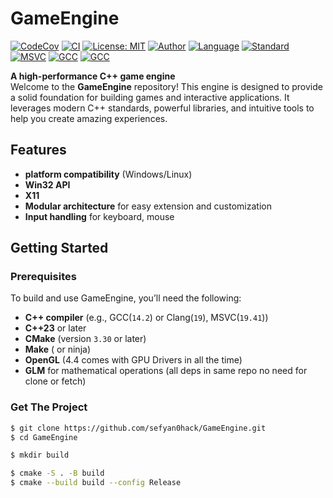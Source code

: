 # GameEngine

[![CodeCov](https://codecov.io/github/sefyan0hack/GameEngine/graph/badge.svg?token=FXDLJT6XHA)](https://codecov.io/github/sefyan0hack/GameEngine) [![CI](https://github.com/sefyan0hack/GameEngine/actions/workflows/CI.yml/badge.svg)](https://github.com/sefyan0hack/GameEngine/actions/workflows/CI.yml) 
[![License: MIT](https://img.shields.io/badge/license-MIT-yellow.svg)](https://opensource.org/licenses/MIT)
[![Author](https://img.shields.io/badge/Sofyane%20Bentaleb-orange)]() 
[![Language](https://img.shields.io/badge/language-c++-blue)]() 
[![Standard](https://img.shields.io/badge/std-c++23-blue)]() 
[![MSVC](https://img.shields.io/badge/MSVC-2022+-ff6417)]() 
[![GCC](https://img.shields.io/badge/GCC-14.2+-ff6417)]() 
[![GCC](https://img.shields.io/badge/Clang-18+-ff6417)]() 

**A high-performance C++ game engine**  
Welcome to the **GameEngine** repository! This engine is designed to provide a solid foundation for building games and interactive applications. It leverages modern C++ standards, powerful libraries, and intuitive tools to help you create amazing experiences.

## Features

- **platform compatibility** (Windows/Linux)
- **Win32 API**
- **X11**
- **Modular architecture** for easy extension and customization
- **Input handling** for keyboard, mouse
  
## Getting Started

### Prerequisites

To build and use GameEngine, you’ll need the following:

- **C++ compiler** (e.g., GCC(`14.2`) or Clang(`19`), MSVC(`19.41`))
- **C++23** or later
- **CMake** (version `3.30` or later)
- **Make** ( or ninja)
- **OpenGL** (4.4 comes with GPU Drivers in all the time)
- **GLM** for mathematical operations (all deps in same repo no need for clone or fetch)

### Get The Project 

```bash
$ git clone https://github.com/sefyan0hack/GameEngine.git
$ cd GameEngine

$ mkdir build

$ cmake -S . -B build
$ cmake --build build --config Release
```